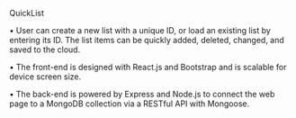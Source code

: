 QuickList

•	User can create a new list with a unique ID, or load an existing list by entering its ID. The list items can be quickly added, deleted, changed, and saved to the cloud.

•	The front-end is designed with React.js and Bootstrap and is scalable for device screen size. 

•	The back-end is powered by Express and Node.js to connect the web page to a MongoDB collection via a RESTful API with Mongoose.
